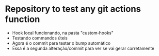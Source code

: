 # Repository to test any git actions function

- Hook local funcionando, na pasta "custom-hooks"
- Testando commandos úteis
- Agora é o commit para testar o bump automático
- Essa é a segunda alteração/commit para ver se vai gerar corretamente